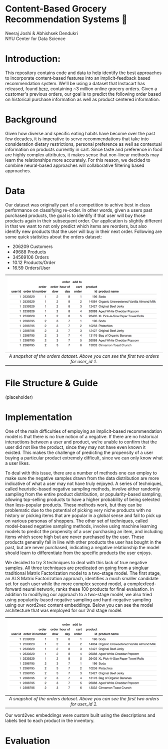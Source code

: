 # Content-Based Grocery Recommendation Systems :apple:

Neeraj Joshi & Abhishsek Dendukri \
NYU Center for Data Science

# Introduction:

This repository contains code and data to help identify the best approaches to incorporate content-based features into an implicit-feedback based recommendation system. We'll be using a dataset that Instacart has released, found [here](https://tech.instacart.com/3-million-instacart-orders-open-sourced-d40d29ead6f2),
containing ~3 million online grocery orders. Given a customer's previous orders, our goal is to predict the following order based on historical purchase information as well as product centered information.

# Background

Given how diverse and specific eating habits have become over the past few decades, it is imperative to serve recommendations that take into consideration dietary restrictions, personal preference as well as contextual information on products currently in cart. Since taste and preference in food are highly complex attributes, it makes sense that non-linear methods may learn the relationships more accurately. For this reason, we decided to combine neural-based approaches will collaborative filtering based approaches.

# Data

Our dataset was originally part of a competition to achive best in class performance on classifying re-order. In other words, given a users past purchased products, the goal is to identify if that user will buy those products again in their subsequent order. Our application is slightly different in that we want to not only predict which items are reorders, but also identify new products that the user will buy in their next order. Following are some quick statistics about the orders dataset:
* 206209 Customers
* 49688 Products
* 34569106 Orders
* 10.12 Products/Order
* 16.59 Orders/User


| ![orders_snapshot.png](https://github.com/drghoshi/Grocery_ImplicitRecSystems/blob/main/Images/orders_snapshot.png) | 
|:--:| 
| *A snapshot of the orders dataset. Above you can see the first two orders for user_id 1.* |

# File Structure & Guide

(placeholder)

# Implementation

One of the main difficulties of employing an implicit-based recommendation model is that there is no true
notion of a negative. If there are no historical interactions between a user and product, we’re unable to confirm that
the user did not like the product, since they may not have even known it existed. This makes the challenge of
predicting the propensity of a user buying a particular product extremely difficult, since we can only know what a
user likes. 

To deal with this issue, there are a number of methods one can employ to make sure the negative samples
drawn from the data distribution are more indicative of what a user may not have truly enjoyed. A series of
techniques, called heuristic-based negative sampling methods, involve either randomly sampling from the entire
product distribution, or popularity-based sampling, allowing top-selling products to have a higher probability of
being selected than less-popular products. These methods work, but they can be problematic due to the potential of
picking very niche products with no history or picking items that are popular in a global sense and fail to pick up on
various personas of shoppers. The other set of techniques, called model-based negative sampling methods, involve
using machine learning models to predict the propensity of a user purchasing an item, and including items which
score high but are never purchased by the user. These products generally fall in line with other products the user has
bought in the past, but are never purchased, indicating a negative relationship the model should learn to differentiate
from the specific products the user enjoys.

We decided to try 3 techniques to deal with this lack of true negative samples. All three techniques are predicated on going from a singluar traditional Matrix Factorization model to a two-stage model. The first stage, an ALS Matrix Factorization approach, identifies a much smaller candidate set for each user while the more complex second model, a complexfeed-forward neural network, ranks these 100 products for final evaluation. In addition to modifying our approach to a two-stage model, we also tried using popularity-based negative sampling and hard-negative sampling using our word2vec content embeddings. Below you can see the model architecture that was employed for our 2nd stage model.

| ![orders_snapshot.png](https://github.com/drghoshi/Grocery_ImplicitRecSystems/blob/main/Images/orders_snapshot.png) | 
|:--:| 
| *A snapshot of the orders dataset. Above you can see the first two orders for user_id 1.* |


Our word2vec embeddings were custom built using the descriptions and labels tied to each product in the inventory.

# Evaluation



